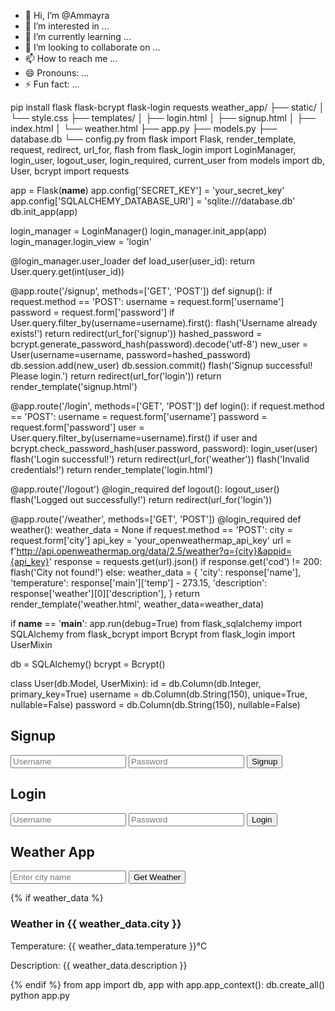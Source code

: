 - 👋 Hi, I’m @Ammayra
- 👀 I’m interested in ...
- 🌱 I’m currently learning ...
- 💞️ I’m looking to collaborate on ...
- 📫 How to reach me ...
- 😄 Pronouns: ...
- ⚡ Fun fact: ...
<!---
Ammayra/Ammayra is a ✨ special ✨ repository because its `README.md` (this file) appears on your GitHub profile.
You can click the Preview link to take a look at your changes.
--->
pip install flask flask-bcrypt flask-login requests
weather_app/
├── static/
│   └── style.css
├── templates/
│   ├── login.html
│   ├── signup.html
│   ├── index.html
│   └── weather.html
├── app.py
├── models.py
├── database.db
└── config.py
from flask import Flask, render_template, request, redirect, url_for, flash
from flask_login import LoginManager, login_user, logout_user, login_required, current_user
from models import db, User, bcrypt
import requests

app = Flask(__name__)
app.config['SECRET_KEY'] = 'your_secret_key'
app.config['SQLALCHEMY_DATABASE_URI'] = 'sqlite:///database.db'
db.init_app(app)

login_manager = LoginManager()
login_manager.init_app(app)
login_manager.login_view = 'login'

@login_manager.user_loader
def load_user(user_id):
    return User.query.get(int(user_id))

@app.route('/signup', methods=['GET', 'POST'])
def signup():
    if request.method == 'POST':
        username = request.form['username']
        password = request.form['password']
        if User.query.filter_by(username=username).first():
            flash('Username already exists!')
            return redirect(url_for('signup'))
        hashed_password = bcrypt.generate_password_hash(password).decode('utf-8')
        new_user = User(username=username, password=hashed_password)
        db.session.add(new_user)
        db.session.commit()
        flash('Signup successful! Please login.')
        return redirect(url_for('login'))
    return render_template('signup.html')

@app.route('/login', methods=['GET', 'POST'])
def login():
    if request.method == 'POST':
        username = request.form['username']
        password = request.form['password']
        user = User.query.filter_by(username=username).first()
        if user and bcrypt.check_password_hash(user.password, password):
            login_user(user)
            flash('Login successful!')
            return redirect(url_for('weather'))
        flash('Invalid credentials!')
    return render_template('login.html')

@app.route('/logout')
@login_required
def logout():
    logout_user()
    flash('Logged out successfully!')
    return redirect(url_for('login'))

@app.route('/weather', methods=['GET', 'POST'])
@login_required
def weather():
    weather_data = None
    if request.method == 'POST':
        city = request.form['city']
        api_key = 'your_openweathermap_api_key'
        url = f'http://api.openweathermap.org/data/2.5/weather?q={city}&appid={api_key}'
        response = requests.get(url).json()
        if response.get('cod') != 200:
            flash('City not found!')
        else:
            weather_data = {
                'city': response['name'],
                'temperature': response['main']['temp'] - 273.15,
                'description': response['weather'][0]['description'],
            }
    return render_template('weather.html', weather_data=weather_data)

if __name__ == '__main__':
    app.run(debug=True)
    from flask_sqlalchemy import SQLAlchemy
from flask_bcrypt import Bcrypt
from flask_login import UserMixin

db = SQLAlchemy()
bcrypt = Bcrypt()

class User(db.Model, UserMixin):
    id = db.Column(db.Integer, primary_key=True)
    username = db.Column(db.String(150), unique=True, nullable=False)
    password = db.Column(db.String(150), nullable=False)
    <form method="POST">
    <h2>Signup</h2>
    <input type="text" name="username" placeholder="Username" required>
    <input type="password" name="password" placeholder="Password" required>
    <button type="submit">Signup</button>
</form>
<form method="POST">
    <h2>Login</h2>
    <input type="text" name="username" placeholder="Username" required>
    <input type="password" name="password" placeholder="Password" required>
    <button type="submit">Login</button>
</form>
<form method="POST">
    <h2>Weather App</h2>
    <input type="text" name="city" placeholder="Enter city name" required>
    <button type="submit">Get Weather</button>
</form>
{% if weather_data %}
<h3>Weather in {{ weather_data.city }}</h3>
<p>Temperature: {{ weather_data.temperature }}°C</p>
<p>Description: {{ weather_data.description }}</p>
{% endif %}
from app import db, app
with app.app_context():
    db.create_all()
    python app.py
